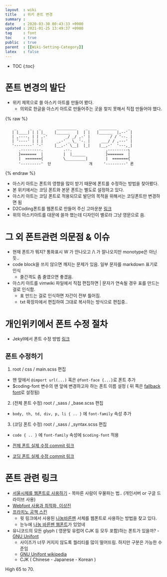 ```yaml
---
layout  : wiki
title   : 위키 폰트 변경  
summary :  
date    : 2020-03-30 00:43:33 +0900
updated : 2021-01-25 13:49:37 +0900
tag     : font 
toc     : true
public  : true
parent  : [[Wiki-Setting-Category]]
latex   : false
---
```

* TOC
{:toc}

# 폰트 변경의 발단

* 위키 제목으로 쓸 아스키 아트를 만들어 봤다. 
  * 의외로 한글을 아스키 아트로 만들어주는 곳을 찾지 못해서 직접 만들어야 했다.

{% raw %}
```ascii-art
    _      _   _       _________    _     ________     _
   | |____| | | |_    |______   |  | |   |______  |,--' |
   | ,----, | | ,-'        _/ _/ ,-' |         / / '--. |
   | '----' | | |      _,-' _ \_ '-. |     ___/ / ,---' | 
   '--------' '-'     |__,-' \__|  |_|    |__,-'  '---,_|
      .---------.         .--.               ,---------┐ 
      }=======  |         |  |______         }=======  |
      |  ======={         \_________|        |  ======={  
      '---------'  단                 개     '---------' 론 
```
{% endraw %}

* 아스키 아트는 폰트의 영향을 많이 받기 때문에 폰트를 수정하는 방법을 찾아봤다.
* 본 위키에서는 코딩 폰트와 본문 폰트는 별도로 설정하고 있다.
* 아스키 아트는 코딩 폰트로 적용되므로 발단의 목적을 위해서는 코딩폰트만 변경하면 됨
* D2Coding폰트를 웹폰트로 만들어 주신 고마운분 [링크](https://wani.kr/posts/2019/05/25/d2coding-webfont/)
* 위의 아스키아트를 대문에 쓸까 했는데 디자인이 별로라 그냥 영문으로 씀.

# 그 외 폰트관련 의문점 & 이슈 

* 현재 폰트가 뭐지? 통화표시 W 가 안나오고 /\ 가 잘나오지만 monotype은 아닌듯..
* code block을 쓰지 않으면 깨지는 문제가 있음. 일부 문자를 markdown 표기로 인식
  * 줄간격도 좀 줄였으면 좋겠음. 
* 아스키 아트를 vimwiki 파일에서 직접 편집하면 \| 문자가 연속될 경우 표를 만드는 걸로 인식함.
  * 표 만드는 걸로 인식하면 자간이 전부 틀어짐.
  * txt 확장자에서 편집하여 그대로 복사하는 방식으로 편집중.. 
    
# 개인위키에서 폰트 수정 절차

* Jekyll에서 폰트 수정 방법 [링크](https://frhyme.github.io/others/jekyll_korea_font_change/)

## 폰트 수정하기

1. root / css / main.scss 편집
  * 맨 앞에서 `@import url(...)` 혹은 `@font-face {...}`로 폰트 추가 
  * $coding-font 변수의 맨 앞에 변경하고자 하는 폰트 이름 설정 ( 뒤 쪽은 [fallback font](https://d2.naver.com/helloworld/4969726)로 설정됨) 
2. (전체 폰트 수정) root / _sass / _base.scss 편집
  * `body, th, td, div, p, li { .. }` 에 `font-family` 속성 추가 
3. (코딩 폰트 수정) root / _sass / _syntax.scss 편집
  * `code { .. }` 에 `font-family` 속성에 `$coding-font` 적용 
    
* [전체 폰트 실제 수정 commit 링크](https://github.com/honggaruy/honggaruy.github.io/commit/36c09285351317c51fab1c5b48625ca2b8a133b3) 
* [코딩 폰트 실제 수정 commit 링크](https://github.com/honggaruy/honggaruy.github.io/commit/a7d39da6acfcc5e3cb7e330713e8e1f34a47486a) 

# 폰트 관련 링크

* [서울시체를 웹폰트로 사용하기](https://martian36.tistory.com/1392) - 목마른 사람이 우물파는 법.. (개인서버 or 구글 드라이브 사용)
* [Webfont 사용과 최적화, 이상진](https://slides.com/sangjinlee/webconf-2018-5#/)
* [프라치노 공책 스킨](https://fcnotebook.tistory.com/)
  * 윗 링크에서 사용된 [나눔바른펜](https://hangeul.naver.com/2017/nanum) 서체를 웹폰트로 사용하는 방법을 찾고 있다.
  * 눈누에 [나눔 바른펜 웹폰트](https://noonnu.cc/font_page/42)가 있었네
* 유니코드의 모든 glyph ( 영문및 유럽어 CJK 등 모두 포함)하는 폰트가 있을까? - [GNU Unifont](https://en.wikipedia.org/wiki/Fallback_font#GNU_Unifont)
  * 사이즈가 너무 커지지 않도록 퀄리티를 많이 떨어뜨림. 하지만 구분은 가능한 수준임
  * [GNU Unifont wikipedia](https://en.wikipedia.org/wiki/GNU_Unifont)
  * CJK ( Chinese - Japanese - Korean ) 
    
High 65 to 70. 
